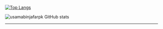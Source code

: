[![Top Langs](https://github-readme-stats.vercel.app/api/top-langs/?username=usamabinjafarpk&theme=radical&layout=compact)](https://github.com/Hmida71/github-readme-stats)

![usamabinjafarpk GitHub stats](https://github-readme-stats.vercel.app/api?username=usamabinjafarpk&show_icons=true&theme=radical)
<hr></hr>
